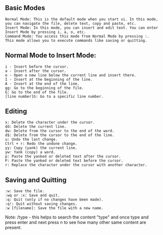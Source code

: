 ## Basic Modes
```
Normal Mode: This is the default mode when you start vi. In this mode, you can navigate the file, delete text, copy and paste, etc.
Insert Mode: In this mode, you can insert and edit text. You can enter Insert Mode by pressing i, a, o, etc.
Command Mode: You access this mode from Normal Mode by pressing :. This mode allows you to execute commands like saving or quitting.
```

## Normal Mode to Insert Mode:
```
i - Insert before the cursor.
a - Insert after the cursor.
o - Open a new line below the current line and insert there.
I - Insert at the beginning of the line.
A - Insert at the end of the line.
gg: Go to the beginning of the file.
G: Go to the end of the file.
[line number]G: Go to a specific line number.
```

## Editing
```
x: Delete the character under the cursor.
dd: Delete the current line.
dw: Delete from the cursor to the end of the word.
d$: Delete from the cursor to the end of the line.
u: Undo the last change.
Ctrl + r: Redo the undone change.
yy: Copy (yank) the current line.
yw: Yank (copy) a word.
p: Paste the yanked or deleted text after the cursor.
P: Paste the yanked or deleted text before the cursor.
r: Replace the character under the cursor with another character.
```

## Saving and Quitting
```
:w: Save the file.
:wq or :x: Save and quit.
:q: Quit (only if no changes have been made).
:q!: Quit without saving changes.
:w [filename]: Save the file with a new name.
```

Note: /type - this helps to search the content "type" and once type and press enter and next press n to see how many other same content are present.